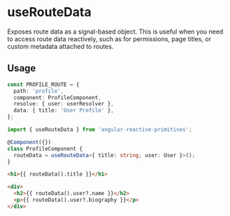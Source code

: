 # useRouteData

Exposes route data as a signal-based object. This is useful when you need to access route data reactively, such as for permissions, page titles, or custom metadata attached to routes.

## Usage

```ts
const PROFILE_ROUTE = {
  path: 'profile',
  component: ProfileComponent,
  resolve: { user: userResolver },
  data: { title: 'User Profile' },
};
```

```ts
import { useRouteData } from 'angular-reactive-primitives';

@Component({})
class ProfileComponent {
  routeData = useRouteData<{ title: string; user: User }>();
}
```

```html
<h1>{{ routeData().title }}</h1>

<div>
  <h2>{{ routeData().user?.name }}</h2>
  <p>{{ routeData().user?.biography }}</p>
</div>
```
